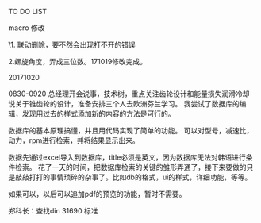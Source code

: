 TO DO LIST

macro 修改

\1. 联动删除，要不然会出现打不开的错误

2.螺旋角度，弄成三位数。171019修改完成。

20171020

0830-0920
总经理开会说事，技术树，重点关注齿轮设计和能量损失润滑冷却
说关于锥齿轮的设计，准备安排三个人去欧洲芬兰学习。
我尝试了数据库的编辑，发现用过去的样式添加新的内容的方法是可行的。

数据库的基本原理搞懂，并且用代码实现了简单的功能。
可以对型号，减速比，动力，rpm进行检索，并将结果显示出来。

数据先通过excel导入到数据库，title必须是英文，因为数据库无法对韩语进行条件检索。
花了一天的时间，把数据库检索的关键的雏形弄通了，接下来要做的只是敲敲打打的事情琐碎的杂事了。比如db的格式，ui的样式，详细功能，等等。

如果可以，以后可以追加pdf的预览的功能，暂时不需要。


郑科长：查找din 31690 标准
